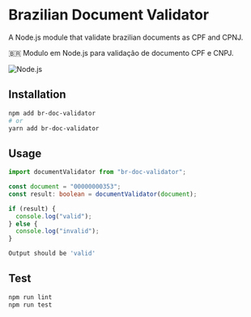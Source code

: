 # Brazilian Document Validator

A Node.js module that validate brazilian documents as CPF and CPNJ.

🇧🇷 Modulo em Node.js para validação de documento CPF e CNPJ.

![Node.js](https://github.com/egermano/brazilian-multidocument-validator/workflows/Node.js/badge.svg)

## Installation

```sh
npm add br-doc-validator
# or
yarn add br-doc-validator
```

## Usage

```typescript
import documentValidator from "br-doc-validator";

const document = "00000000353";
const result: boolean = documentValidator(document);

if (result) {
  console.log("valid");
} else {
  console.log("invalid");
}
```

```sh
Output should be 'valid'
```

## Test

```sh
npm run lint
npm run test
```

